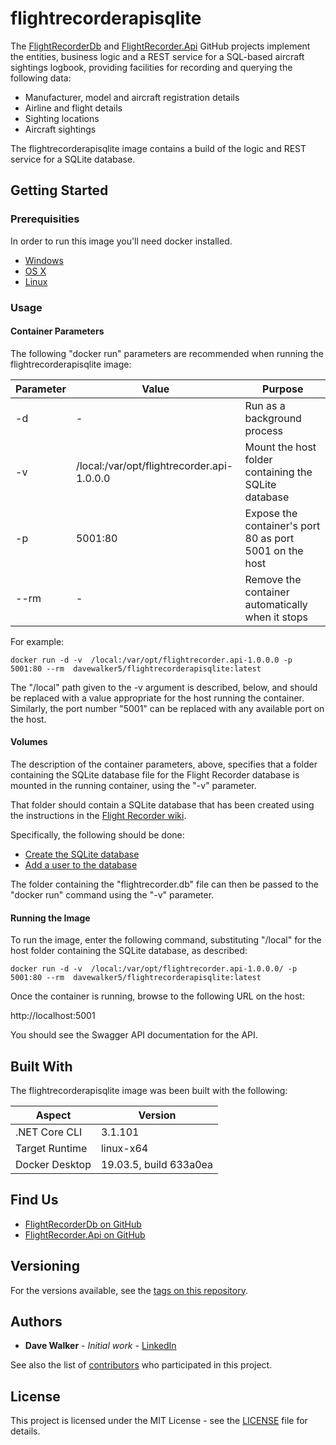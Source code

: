 # flightrecorderapisqlite

The [FlightRecorderDb](https://github.com/davewalker5/FlightRecorderDb) and [FlightRecorder.Api](https://github.com/davewalker5/FlightRecorder.Api) GitHub projects implement the entities, business logic and a REST service for a SQL-based aircraft sightings logbook, providing facilities for recording and querying the following data:

- Manufacturer, model and aircraft registration details
- Airline and flight details
- Sighting locations
- Aircraft sightings

The flightrecorderapisqlite image contains a build of the logic and REST service for a SQLite database.

## Getting Started

### Prerequisities

In order to run this image you'll need docker installed.

- [Windows](https://docs.docker.com/windows/started)
- [OS X](https://docs.docker.com/mac/started/)
- [Linux](https://docs.docker.com/linux/started/)

### Usage

#### Container Parameters

The following "docker run" parameters are recommended when running the flightrecorderapisqlite image:

| Parameter | Value                                      | Purpose                                                 |
| --------- | ------------------------------------------ | ------------------------------------------------------- |
| -d        | -                                          | Run as a background process                             |
| -v        | /local:/var/opt/flightrecorder.api-1.0.0.0 | Mount the host folder containing the SQLite database    |
| -p        | 5001:80                                    | Expose the container's port 80 as port 5001 on the host |
| --rm      | -                                          | Remove the container automatically when it stops        |

For example:

```shell
docker run -d -v  /local:/var/opt/flightrecorder.api-1.0.0.0 -p 5001:80 --rm  davewalker5/flightrecorderapisqlite:latest
```

The "/local" path given to the -v argument is described, below, and should be replaced with a value appropriate for the host running the container. Similarly, the port number "5001" can be replaced with any available port on the host.

#### Volumes

The description of the container parameters, above, specifies that a folder containing the SQLite database file for the Flight Recorder database is mounted in the running container, using the "-v" parameter.

That folder should contain a SQLite database that has been created using the instructions in the [Flight Recorder wiki](https://github.com/davewalker5/FlightRecorderDb/wiki).

Specifically, the following should be done:

- [Create the SQLite database](https://github.com/davewalker5/FlightRecorderDb/wiki/Using-a-SQLite-Database)
- [Add a user to the database](https://github.com/davewalker5/FlightRecorderDb/wiki/REST-API)

The folder containing the "flightrecorder.db" file can then be passed to the "docker run" command using the "-v" parameter.

#### Running the Image

To run the image, enter the following command, substituting "/local" for the host folder containing the SQLite database, as described:

```shell
docker run -d -v  /local:/var/opt/flightrecorder.api-1.0.0.0/ -p 5001:80 --rm  davewalker5/flightrecorderapisqlite:latest
```

Once the container is running, browse to the following URL on the host:

http://localhost:5001

You should see the Swagger API documentation for the API.

## Built With

The flightrecorderapisqlite image was been built with the following:

| Aspect         | Version                |
| -------------- | ---------------------- |
| .NET Core CLI  | 3.1.101                |
| Target Runtime | linux-x64              |
| Docker Desktop | 19.03.5, build 633a0ea |

## Find Us

- [FlightRecorderDb on GitHub](https://github.com/davewalker5/FlightRecorderDb)
- [FlightRecorder.Api on GitHub](https://github.com/davewalker5/FlightRecorder.Api)

## Versioning

For the versions available, see the [tags on this repository](https://github.com/davewalker5/FlightRecorder.Api/tags).

## Authors

- **Dave Walker** - _Initial work_ - [LinkedIn](https://www.linkedin.com/in/davewalker5/)

See also the list of [contributors](https://github.com/davewalker5/FlightRecorder.Api/contributors) who
participated in this project.

## License

This project is licensed under the MIT License - see the [LICENSE](https://github.com/davewalker5/FlightRecorder.Api/blob/master/LICENSE) file for details.

